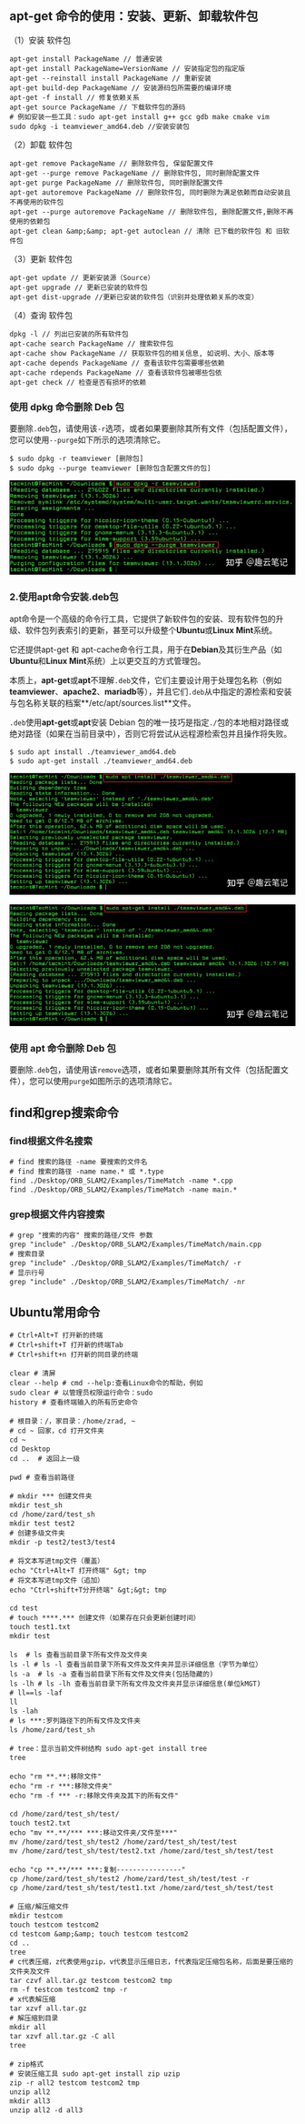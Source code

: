 ## apt-get 命令的使用：安装、更新、卸载软件包

（1）安装 软件包

```
apt-get install PackageName // 普通安装
apt-get install PackageName=VersionName // 安装指定包的指定版
apt-get --reinstall install PackageName // 重新安装
apt-get build-dep PackageName // 安装源码包所需要的编译环境
apt-get -f install // 修复依赖关系
apt-get source PackageName // 下载软件包的源码
# 例如安装一些工具：sudo apt-get install g++ gcc gdb make cmake vim
sudo dpkg -i teamviewer_amd64.deb //安装安装包
```

（2）卸载 软件包

```
apt-get remove PackageName // 删除软件包, 保留配置文件
apt-get --purge remove PackageName // 删除软件包, 同时删除配置文件
apt-get purge PackageName // 删除软件包, 同时删除配置文件
apt-get autoremove PackageName // 删除软件包, 同时删除为满足依赖而自动安装且不再使用的软件包
apt-get --purge autoremove PackageName // 删除软件包, 删除配置文件,删除不再使用的依赖包
apt-get clean &amp;&amp; apt-get autoclean // 清除 已下载的软件包 和 旧软件包

```

（3）更新 软件包

```
apt-get update // 更新安装源（Source）
apt-get upgrade // 更新已安装的软件包
apt-get dist-upgrade //更新已安装的软件包（识别并处理依赖关系的改变）

```

（4）查询 软件包

```
dpkg -l // 列出已安装的所有软件包
apt-cache search PackageName // 搜索软件包
apt-cache show PackageName // 获取软件包的相关信息, 如说明、大小、版本等
apt-cache depends PackageName // 查看该软件包需要哪些依赖
apt-cache rdepends PackageName // 查看该软件包被哪些包依
apt-get check // 检查是否有损坏的依赖

```

### 使用 dpkg 命令删除 Deb 包

要删除`.deb`包，请使用该`-r`选项，或者如果要删除其所有文件（包括配置文件），您可以使用`--purge`如下所示的选项清除它。

```text
$ sudo dpkg -r teamviewer [删除包]
$ sudo dpkg --purge teamviewer [删除包含配置文件的包]
```

![](img/v2-da8875941c7ceb48ae72c3b853e806da_1440w.webp)

### 2.使用apt命令安装.deb包

apt命令是一个高级的命令行工具，它提供了新软件包的安装、现有软件包的升级、软件包列表索引的更新，甚至可以升级整个**Ubuntu**或**Linux Mint**系统。

它还提供apt-get 和 apt-cache命令行工具，用于在**Debian**及其衍生产品（如**Ubuntu**和**Linux Mint**系统）上以更交互的方式管理包。

本质上，**apt-get**或**apt**不理解`.deb`文件，它们主要设计用于处理包名称（例如**teamviewer**、**apache2**、**mariadb**等），并且它们`.deb`从中指定的源检索和安装与包名称关联的档案**/etc/apt/sources.list**文件。

`.deb`使用**apt-get**或**apt**安装 Debian 包的唯一技巧是指定`./`包的本地相对路径或绝对路径（如果在当前目录中），否则它将尝试从远程源检索包并且操作将失败。

```text
$ sudo apt install ./teamviewer_amd64.deb
$ sudo apt-get install ./teamviewer_amd64.deb
```

![](img/v2-65963a9516650ce3159a158a36f8c590_1440w.webp)

![](img/v2-6f5e253f17b75778de46848bc08f4c54_1440w.webp)

### 使用 apt 命令删除 Deb 包

要删除`.deb`包，请使用该`remove`选项，或者如果要删除其所有文件（包括配置文件），您可以使用`purge`如图所示的选项清除它。

## find和grep搜索命令

### find根据文件名搜索

```
# find 搜索的路径 -name 要搜索的文件名
# find 搜索的路径 -name name.* 或 *.type
find ./Desktop/ORB_SLAM2/Examples/TimeMatch -name *.cpp
find ./Desktop/ORB_SLAM2/Examples/TimeMatch -name main.*

```

###  grep根据文件内容搜索

```
# grep "搜索的内容" 搜索的路径/文件 参数
grep "include" ./Desktop/ORB_SLAM2/Examples/TimeMatch/main.cpp
# 搜索目录
grep "include" ./Desktop/ORB_SLAM2/Examples/TimeMatch/ -r
# 显示行号
grep "include" ./Desktop/ORB_SLAM2/Examples/TimeMatch/ -nr

```

## Ubuntu常用命令

```
# Ctrl+Alt+T 打开新的终端
# Ctrl+shift+T 打开新的终端Tab
# Ctrl+shift+n 打开新的同目录的终端

clear # 清屏
clear --help # cmd --help:查看Linux命令的帮助，例如
sudo clear # 以管理员权限运行命令：sudo
history # 查看终端输入的所有历史命令

# 根目录：/，家目录：/home/zrad, ~
# cd ~ 回家，cd 打开文件夹
cd ~
cd Desktop
cd ..  # 返回上一级

pwd # 查看当前路径

# mkdir *** 创建文件夹
mkdir test_sh
cd /home/zard/test_sh
mkdir test test2
# 创建多级文件夹
mkdir -p test2/test3/test4

# 将文本写进tmp文件（覆盖）
echo "Ctrl+Alt+T 打开终端" &gt; tmp
# 将文本写进tmp文件（追加）
echo "Ctrl+shift+T分开终端" &gt;&gt; tmp

cd test
# touch ****.*** 创建文件（如果存在只会更新创建时间）
touch test1.txt
mkdir test

ls  # ls 查看当前目录下所有文件及文件夹
ls -l # ls -l 查看当前目录下所有文件及文件夹并显示详细信息（字节为单位）
ls -a  # ls -a 查看当前目录下所有文件及文件夹(包括隐藏的)
ls -lh # ls -lh 查看当前目录下所有文件及文件夹并显示详细信息(单位kMGT)
# ll==ls -laf
ll
ls -lah
# ls ***:罗列路径下的所有文件及文件夹
ls /home/zard/test_sh

# tree：显示当前文件树结构 sudo apt-get install tree
tree

echo "rm **.**:移除文件"
echo "rm -r ***:移除文件夹"
echo "rm -f *** -r:移除文件夹及其下的所有文件"

cd /home/zard/test_sh/test/
touch test2.txt
echo "mv **.**/*** ***:移动文件夹/文件至***"
mv /home/zard/test_sh/test2 /home/zard/test_sh/test/test
mv /home/zard/test_sh/test/test2.txt /home/zard/test_sh/test/test

echo "cp **.**/*** ***:复制----------------"
cp /home/zard/test_sh/test2 /home/zard/test_sh/test/test -r
cp /home/zard/test_sh/test/test1.txt /home/zard/test_sh/test/test

# 压缩/解压缩文件
mkdir testcom
touch testcom testcom2
cd testcom &amp;&amp; touch testcom testcom2
cd ..
tree
# c代表压缩，z代表使用gzip，v代表显示压缩日志，f代表指定压缩包名称，后面是要压缩的文件夹及文件
tar czvf all.tar.gz testcom testcom2 tmp
rm -f testcom testcom2 tmp -r
# x代表解压缩
tar xzvf all.tar.gz
# 解压缩到目录
mkdir all
tar xzvf all.tar.gz -C all
tree

# zip格式
# 安装压缩工具 sudo apt-get install zip uzip
zip -r all2 testcom testcom2 tmp
unzip all2
mkdir all3
unzip all2 -d all3

```



